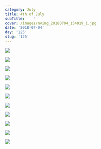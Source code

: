 ```yaml
---
category: July
title: 4th of July
subTitle: '  '
cover: /images/mvimg_20180704_154019_1.jpg
date: '2018-07-04'
day: '125'
slug: '125'
---
```

![](/images/mvimg_20180704_124857.jpg)

![](/images/img_20180704_104634.jpg)

![](/images/img_20180704_154731.jpg)

![](/images/mvimg_20180704_154019_1.jpg)

![](/images/mvimg_20180704_155010.jpg)

![](/images/mvimg_20180704_182259.jpg)

![](/images/img_20180704_193203.jpg)

![](/images/img_20180704_193435.jpg)

![](/images/mvimg_20180704_190331.jpg)

![](/images/img_20180704_202325.jpg)

![](/images/img_20180704_154622.jpg)
